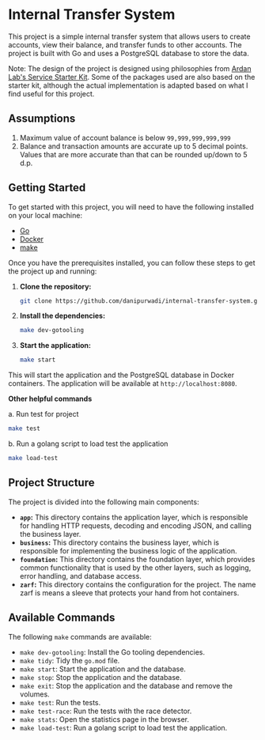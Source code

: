 
# Internal Transfer System

This project is a simple internal transfer system that allows users to create accounts, view their balance, and transfer funds to other accounts. The project is built with Go and uses a PostgreSQL database to store the data.

Note: The design of the project is designed using philosophies from [Ardan Lab's Service Starter Kit](https://github.com/ardanlabs/service). Some of the packages used are also based on the starter kit, although the actual implementation is adapted based on what I find useful for this project.

## Assumptions
1. Maximum value of account balance is below `99,999,999,999,999`
2. Balance and transaction amounts are accurate up to 5 decimal points. Values that are more accurate than that can be rounded up/down to 5 d.p.

## Getting Started

To get started with this project, you will need to have the following installed on your local machine:

*   [Go](https://golang.org/)
*   [Docker](https://www.docker.com/)
*   [make](https://www.gnu.org/software/make/)

Once you have the prerequisites installed, you can follow these steps to get the project up and running:

1.  **Clone the repository:**

    ```bash
    git clone https://github.com/danipurwadi/internal-transfer-system.git
    ```

2.  **Install the dependencies:**

    ```bash
    make dev-gotooling
    ```

3.  **Start the application:**

    ```bash
    make start
    ```

This will start the application and the PostgreSQL database in Docker containers. The application will be available at `http://localhost:8080`.

**Other helpful commands**

a. Run test for project
```bash
make test
```

b. Run a golang script to load test the application
```bash
make load-test
```

## Project Structure

The project is divided into the following main components:

*   **`app`:** This directory contains the application layer, which is responsible for handling HTTP requests, decoding and encoding JSON, and calling the business layer.
*   **`business`:** This directory contains the business layer, which is responsible for implementing the business logic of the application.
*   **`foundation`:** This directory contains the foundation layer, which provides common functionality that is used by the other layers, such as logging, error handling, and database access.
*   **`zarf`:** This directory contains the configuration for the project. The name zarf is means a sleeve that protects your hand from hot containers.

## Available Commands

The following `make` commands are available:

*   `make dev-gotooling`: Install the Go tooling dependencies.
*   `make tidy`: Tidy the `go.mod` file.
*   `make start`: Start the application and the database.
*   `make stop`: Stop the application and the database.
*   `make exit`: Stop the application and the database and remove the volumes.
*   `make test`: Run the tests.
*   `make test-race`: Run the tests with the race detector.
*   `make stats`: Open the statistics page in the browser.
*   `make load-test`: Run a golang script to load test the application.
